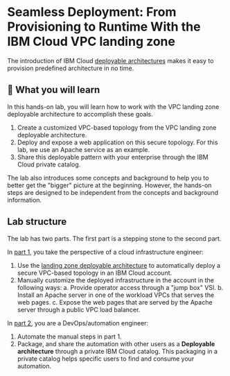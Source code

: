 # Seamless Deployment: From Provisioning to Runtime With the IBM Cloud VPC landing zone

The introduction of IBM Cloud [deployable architectures](https://cloud.ibm.com/docs/secure-infrastructure-vpc?topic=secure-infrastructure-vpc-faqs) makes it easy to provision predefined architecture in no time.

## 📖 What you will learn

In this hands-on lab, you will learn how to work with the VPC landing zone deployable architecture to accomplish these goals.

1. Create a customized VPC-based topology from the VPC landing zone deployable architecture.
2. Deploy and expose a web application on this secure topology. For this lab, we use an Apache service as an example.
3. Share this deployable pattern with your enterprise through the IBM Cloud private catalog.

The lab also introduces some concepts and background to help you to better get the "bigger" picture at the beginning. However, the hands-on steps are designed to be independent from the concepts and background information.

## Lab structure

The lab has two parts. The first part is a stepping stone to the second part.

In [part 1](./part1/00-objectives), you take the perspective of a cloud infrastructure engineer:

1. Use the [landing zone deployable architecture](https://cloud.ibm.com/docs/secure-infrastructure-vpc?topic=secure-infrastructure-vpc-overview) to automatically deploy a secure VPC-based topology in an IBM Cloud account.
2. Manually customize the deployed infrastructure in the account in the following ways:
    a. Provide operator access through a "jump box" VSI.
    b. Install an Apache server in one of the workload VPCs that serves the web pages.
    c. Expose the web pages that are served by the Apache server through a public VPC load balancer.

In [part 2](./part2/00-objectives), you are a DevOps/automation engineer:

1. Automate the manual steps in part 1.
2. Package, and share the automation with other users as a **Deployable architecture** through a private IBM Cloud catalog. This packaging in a private catalog helps specific users to find and consume your automation.
